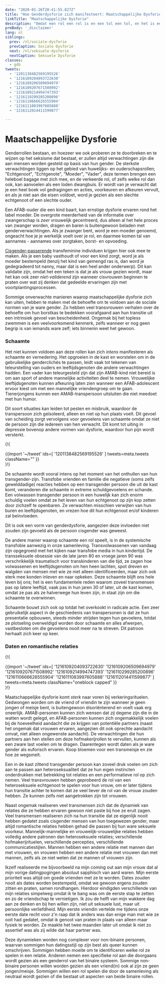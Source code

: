 ```yaml
---
date: "2020-01-26T20:41:55.827Z"
title: "Hoe Genderdysforie zich manifesteert: Maatschappelijke Dysforie"
linkTitle: "Maatschappelijke Dysforie"
description: "Omdat een rol een rol is en een tol een tol, en het is een zware tol om de verkeerde rol te leven."
preBody: '_disclaimer'
lang: nl
siblings:
  prev: /nl/sociale-dysforie
  prevCaption: Sociale Dysforie
  next: /nl/seksuele-dysforie
  nextCaption: Seksuele Dysforie
classes:
  - gdb
tweets:
  - '1201138482569195526'
  - '1216109204093722630'
  - '1216109206509694979'
  - '1216109207671508992'
  - '1216109214994747393'
  - '1216110299285200896'
  - '1216110666626555904'
  - '1216111083997605888'
  - '1216112014411599877'

---
```


# Maatschappelijke Dysforie

Genderrollen bestaan, en hoezeer we ook proberen ze te doorbreken en te wijzen op het seksisme dat bestaat, er zullen altijd verwachtingen zijn die aan mensen worden gesteld op basis van hun gender. De sterkste verwachtingen liggen op het gebied van huwelijks- en ouderschapsrollen; "Echtgenoot", "Echtgenote", "Moeder", "Vader", deze termen brengen een heleboel bagage met zich mee, en de verkeerde rol, of zelfs welke rol dan ook, kan aanvoelen als een loden dwangbuis. Er wordt van je verwacht dat je een heel boek vol gedragingen en acties, voorkeuren en afkeuren vervult, en als je niet aan die eisen voldoet, word je gezien als een slechte echtgenoot of een slechte ouder.

Een AFAB-ouder die een kind baart, kan ernstige dysforie ervaren rond het label moeder. De overgrote meerderheid van de informatie over zwangerschap is *zeer* vrouwelijk gecentreerd, dus alleen al het hele proces van zwanger worden, dragen en baren is buitengewoon beladen met genderverwachtingen. Als je zwanger bent, word je een moeder genoemd, ongeacht hoe je je werkelijk voelt over je rol, en daarmee komen tal van aannames - aannames over zorgtaken, borst- en opvoeding.

[Cisgender-passerende](https://en.wikipedia.org/wiki/Passing_(gender)) transfeminine individuen krijgen hier ook mee te maken. Als je een baby vasthoudt of voor een kind zorgt, word je als moeder bestempeld (tenzij het kind van gemengd ras is, dan word je gedegradeerd tot nanny, maar dat is een heel ander onderwerp). Dit kan validatie zijn, omdat het een teken is dat je als vrouw gezien wordt, maar het kan ook zeer *niet-validerend* zijn wanneer cisvrouwen beginnen te praten over wat zij denken dat gedeelde ervaringen zijn met voortplantingsprocessen.

Sommige onverwachte manieren waarop maatschappelijke dysforie zich kan uiten, hebben te maken met de behoefte om te voldoen aan de sociale normen van je ware gender. Zo hebben veel transvrouwen verhalen over de behoefte om hun borstkas te bedekken voorafgaand aan hun transitie uit een intrinsiek gevoel van bescheidenheid. Ongemak bij het topless zwemmen is een veelvoorkomend kenmerk, zelfs wanneer er nog geen begrip is van iemands ware zelf; iets binnenin weet het gewoon.

### Schaamte

Het niet kunnen voldoen aan deze rollen kan zich *intens* manifesteren als schaamte en vernedering. Het opgroeien in de kast en worstelen om in de gebruikelijke genderclichés te passen, leidt vaak tot tekenen van teleurstelling van ouders en leeftijdsgenoten die andere verwachtingen hadden. Een vader kan teleurgesteld zijn dat zijn AMAB-kind niet bereid is om aan sport of andere mannelijke activiteiten deel te nemen. Vrouwelijke leeftijdsgenoten kunnen afkeuring laten zien wanneer een AFAB-adolescent ervoor kiest om met een mannelijke vriendengroep om te gaan. Tienerjongens kunnen een AMAB-transpersoon uitsluiten die niet meedoet met hun humor.

Dit soort situaties kan leiden tot pesten en misbruik, waardoor de transpersoon zich geïsoleerd, alleen en niet op hun plaats voelt. Dit gevoel van scheiding zorgt vervolgens voor gevoelens van schaamte omdat ze niet de persoon zijn die iedereen van hen verwacht. Dit komt tot uiting in depressie bovenop andere vormen van dysforie, waardoor hun pijn wordt versterkt.

{!{ <div class="gutter">{{import '~/tweet' ids=[
    '1201138482569195526'
] tweets=meta.tweets className="" }}</div> }!}

De schaamte wordt vooral intens op het moment van het onthullen van hun transgender-zijn. Transfobe vrienden en familie die negatieve (soms zelfs gewelddadige) reacties hebben op een transgender persoon die uit de kast komt, veranderen die schaamte in extreme schuldgevoelens en schande. Een volwassen transgender persoon in een huwelijk kan zich enorm schuldig voelen omdat ze het leven van hun echtgenoot op zijn kop zetten door zichzelf te openbaren. Ze verwachten misschien verwijten van hun buren en leeftijdsgenoten, en vrezen hoe dit hun echtgenoot en/of kinderen zal beïnvloeden.

Dit is ook een vorm van genderdysforie, aangezien deze invloeden niet zouden zijn gevoeld als de persoon cisgender was geweest.

De andere manier waarop schaamte een rol speelt, is in de systemische transfobie aanwezig in onze samenleving. Transvolwassenen van vandaag zijn opgegroeid met het kijken naar transfobe media in hun kindertijd. De transseksuele obsessie van de late jaren 80 en vroege jaren 90 was verschrikkelijk traumatisch voor transkinderen van die tijd, ze zagen hoe volwassenen en leeftijdsgenoten om hen heen lachten, spot dreven en walgden van mensen met wie ze niet alleen identificeerden, maar zich ook sterk mee konden inleven en naar opkeken. Deze schaamte blijft ons hele leven bij ons; het is een fundamentele reden waarom zoveel transmensen pas op latere leeftijd, vaak pas in hun jaren 30 of later, uit de kast komen, omdat ze pas als ze halverwege hun leven zijn, in staat zijn om die schaamte te overwinnen.

Schaamte bouwt zich ook op totdat het overkookt in radicale actie. Een zeer gebruikelijk aspect in de geschiedenis van transpersonen is dat ze hun presentatie opbouwen, steeds minder strijden tegen hun gevoelens, totdat ze plotseling overweldigd worden door schaamte en alles afwerpen, vastbesloten om die gevoelens nooit meer na te streven. Dit patroon herhaalt zich keer op keer.

### Daten en romantische relaties

{!{ <div class="gutter">{{import '~/tweet' ids=[
  '1216109204093722630'
  '1216109206509694979'
  '1216109207671508992'
  '1216109214994747393'
  '1216110299285200896'
  '1216110666626555904'
  '1216111083997605888'
  '1216112014411599877'
] tweets=meta.tweets className="oneblock capped" }}</div> }!}

Maatschappelijke dysforie komt *sterk* naar voren bij verkeringsrituelen. Gedwongen worden om de vriend of vriendin te zijn wanneer je geen jongen of meisje bent, is buitengewoon disoriënterend en voelt vaak erg oneerlijk. AMAB-personen kunnen zich wensen dat *zij* degene zijn die in de watten wordt gelegd, en AFAB-personen kunnen zich ongemakkelijk voelen bij de hoeveelheid aandacht die ze krijgen van potentiële partners (naast het ongemak dat vrouwen ervaren, aangezien dit ook oprechte aandacht omvat, niet alleen ongewenste aandacht). De verwachtingen die hun partners aan hen stellen om deze hofmakerijrollen te vervullen, kunnen als een zware last voelen om te dragen. Daarentegen wordt daten als je ware gender als euforisch ervaren. Koop bloemen voor een transmeisje en zie hoe ze wegsmelt.

Een in de kast zittend transgender persoon kan zoveel druk voelen om zich aan te passen aan heteroseksualiteit dat ze hun eigen instincten onderdrukken met betrekking tot relaties en een performatieve rol op zich nemen. Veel transvrouwen hebben geprobeerd de rol van een heteroseksuele echtgenoot te spelen voor hun vrouw, om er later tijdens hun transitie achter te komen dat ze veel liever de rol van de vrouw zouden hebben. Ze kunnen zelfs niet aangetrokken zijn tot vrouwen.

Naast ongemak realiseren veel transmensen zich dat de dynamiek van relaties die ze hebben ervaren gewoon niet paste bij hoe ze eruit zagen. Veel transmensen realiseren zich na hun transitie dat ze eigenlijk nooit hebben gedatet zoals cisgender mensen van hun toegewezen gender, maar altijd romantische relaties hebben gehad die passen bij hun ware seksuele voorkeur. Mannelijk-mannelijke en vrouwelijk-vrouwelijke relaties hebben volledig andere patronen dan heteroseksuele relaties; verschillende hofmakerijrituelen, verschillende percepties, verschillende communicatiestijlen. Mannen hebben een andere relatie met mannen dan met vrouwen, en vrouwen hebben een andere relatie met vrouwen dan met mannen, zelfs als ze niet weten dat ze mannen of vrouwen zijn.

Ikzelf realiseerde me bijvoorbeeld na mijn coming out aan mijn vrouw dat al mijn vorige datingpogingen absoluut sapphisch van aard waren. Mijn eerste prioriteit was altijd om goede vrienden met ze te worden. Dates zouden nooit als dates worden bestempeld, omdat we gewoon ergens zouden zitten en praten, samen rondhangen. Hierdoor eindigden verschillende van mijn relaties simpelweg omdat ik te bang was om de eerste stap te zetten en zo de vriendschap te vernietigen. Ik zou de helft van mijn wakkere dag aan ze denken en bij hen willen zijn, niet uit seksuele lust, maar uit persoonlijke verliefdheid. Mijn eerste vriendin vertelde me tijdens onze eerste date recht voor z'n raap dat ik anders was dan enige man met wie ze ooit had gedatet, omdat ik genoot van praten in plaats van alleen maar fysiek te worden. Ze maakte het twee maanden later uit omdat ik niet zo assertief was als zij wilde dat haar partner was.

Deze dynamieken worden nog complexer voor non-binaire personen, waarvan sommigen hun datingsstijl op zijn best als queer kunnen omschrijven. Sommigen hebben moeite om te identificeren welke rol ze spelen in een relatie. Anderen nemen een specifieke rol aan die doorgaans wordt gezien als een genderrol van het binaire systeem. Sommige non-binaire personen willen worden gezien als een vriend(in) ook al zijn ze geen jongen/meisje. Sommigen willen een rol spelen die door de samenleving als neutraal wordt gezien of die bestaat uit aspecten van beide binaire rollen.

